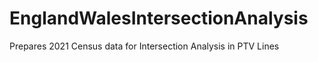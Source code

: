 # EnglandWalesIntersectionAnalysis
Prepares 2021 Census data for Intersection Analysis in PTV Lines
